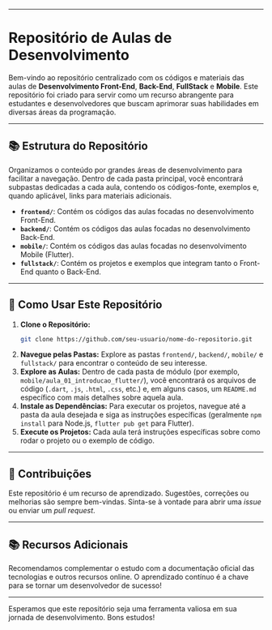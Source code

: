 -----

# Repositório de Aulas de Desenvolvimento

Bem-vindo ao repositório centralizado com os códigos e materiais das aulas de **Desenvolvimento Front-End**, **Back-End**, **FullStack** e **Mobile**. Este repositório foi criado para servir como um recurso abrangente para estudantes e desenvolvedores que buscam aprimorar suas habilidades em diversas áreas da programação.

-----

## 📚 Estrutura do Repositório

Organizamos o conteúdo por grandes áreas de desenvolvimento para facilitar a navegação. Dentro de cada pasta principal, você encontrará subpastas dedicadas a cada aula, contendo os códigos-fonte, exemplos e, quando aplicável, links para materiais adicionais.

  - **`frontend/`**: Contém os códigos das aulas focadas no desenvolvimento Front-End.
  - **`backend/`**: Contém os códigos das aulas focadas no desenvolvimento Back-End.
  - **`mobile/`**: Contém os códigos das aulas focadas no desenvolvimento Mobile (Flutter).
  - **`fullstack/`**: Contém os projetos e exemplos que integram tanto o Front-End quanto o Back-End.

-----

## 🚀 Como Usar Este Repositório

1.  **Clone o Repositório:**
    ```bash
    git clone https://github.com/seu-usuario/nome-do-repositorio.git
    ```
2.  **Navegue pelas Pastas:** Explore as pastas `frontend/`, `backend/`, `mobile/` e `fullstack/` para encontrar o conteúdo de seu interesse.
3.  **Explore as Aulas:** Dentro de cada pasta de módulo (por exemplo, `mobile/aula_01_introducao_flutter/`), você encontrará os arquivos de código (`.dart`, `.js`, `.html`, `.css`, etc.) e, em alguns casos, um `README.md` específico com mais detalhes sobre aquela aula.
4.  **Instale as Dependências:** Para executar os projetos, navegue até a pasta da aula desejada e siga as instruções específicas (geralmente `npm install` para Node.js, `flutter pub get` para Flutter).
5.  **Execute os Projetos:** Cada aula terá instruções específicas sobre como rodar o projeto ou o exemplo de código.

-----


## 🤝 Contribuições

Este repositório é um recurso de aprendizado. Sugestões, correções ou melhorias são sempre bem-vindas. Sinta-se à vontade para abrir uma *issue* ou enviar um *pull request*.

-----

## 📚 Recursos Adicionais

Recomendamos complementar o estudo com a documentação oficial das tecnologias e outros recursos online. O aprendizado contínuo é a chave para se tornar um desenvolvedor de sucesso\!

-----

Esperamos que este repositório seja uma ferramenta valiosa em sua jornada de desenvolvimento. Bons estudos\!
